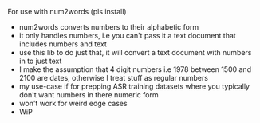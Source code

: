 For use with num2words (pls install)

- num2words converts numbers to their alphabetic form
- it only handles numbers, i.e you can't pass it a text document that includes numbers and text
- use this lib to do just that, it will convert a text document with numbers in to just text
- I make the assumption that 4 digit numbers i.e 1978 between 1500 and 2100 are dates, otherwise I treat stuff as regular numbers
- my use-case if for prepping ASR training datasets where you typically don't want numbers in there numeric form
- won't work for weird edge cases
- WiP
